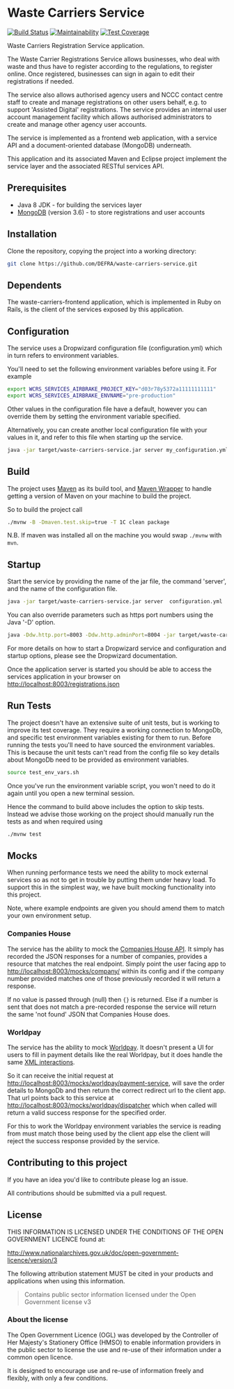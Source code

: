 # Waste Carriers Service

[![Build Status](https://travis-ci.org/DEFRA/waste-carriers-service.svg?branch=develop)](https://travis-ci.org/DEFRA/waste-carriers-service)
[![Maintainability](https://api.codeclimate.com/v1/badges/2931ee9159971050f098/maintainability)](https://codeclimate.com/github/DEFRA/waste-carriers-service/maintainability)
[![Test Coverage](https://api.codeclimate.com/v1/badges/2931ee9159971050f098/test_coverage)](https://codeclimate.com/github/DEFRA/waste-carriers-service/test_coverage)

Waste Carriers Registration Service application.

The Waste Carrier Registrations Service allows businesses, who deal with waste and thus have to register according to the regulations, to register online. Once registered, businesses can sign in again to edit their registrations if needed.

The service also allows authorised agency users and NCCC contact centre staff to create and manage registrations on other users behalf, e.g. to support 'Assisted Digital' registrations. The service provides an internal user account management facility which allows authorised administrators to create and manage other agency user accounts.

The service is implemented as a frontend web application, with a service API and a document-oriented database (MongoDB) underneath.

This application and its associated Maven and Eclipse project implement the service layer and the associated RESTful services API.

## Prerequisites

- Java 8 JDK - for building the services layer
- [MongoDB](http://www.mongodb.org) (version 3.6) - to store registrations and user accounts

## Installation

Clone the repository, copying the project into a working directory:

```bash
git clone https://github.com/DEFRA/waste-carriers-service.git
```

## Dependents

The waste-carriers-frontend application, which is implemented in Ruby on Rails, is the client of the services exposed by this application.

## Configuration

The service uses a Dropwizard configuration file (configuration.yml) which in turn refers to environment variables.

You'll need to set the following environment variables before using it. For example

```bash
export WCRS_SERVICES_AIRBRAKE_PROJECT_KEY="d03r78y5372a11111111111"
export WCRS_SERVICES_AIRBRAKE_ENVNAME="pre-production"
```

Other values in the configuration file have a default, however you can override them by setting the environment variable specified.

Alternatively, you can create another local configuration file with your values in it, and refer to this file when starting up the service.

```bash
java -jar target/waste-carriers-service.jar server my_configuration.yml
```

## Build

The project uses [Maven](https://maven.apache.org/) as its build tool, and [Maven Wrapper](https://github.com/takari/maven-wrapper) to handle getting a version of Maven on your machine to build the project.

So to build the project call

```bash
./mvnw -B -Dmaven.test.skip=true -T 1C clean package
```

N.B. If maven was installed all on the machine you would swap `./mvnw` with `mvn`.

## Startup

Start the service by providing the name of the jar file, the command 'server', and the name of the configuration file.

```bash
java -jar target/waste-carriers-service.jar server  configuration.yml
```

You can also override parameters such as https port numbers using the Java '-D' option.

```bash
java -Ddw.http.port=8003 -Ddw.http.adminPort=8004 -jar target/waste-carriers-service.jar server my_configuration.yml
```

For more details on how to start a Dropwizard service and configuration and startup options, please see the Dropwizard documentation.

Once the application server is started you should be able to access the services application in your browser on <http://localhost:8003/registrations.json>

## Run Tests

The project doesn't have an extensive suite of unit tests, but is working to improve its test coverage. They require a working connection to MongoDb, and specific test environment variables existing for them to run. Before running the tests you'll need to have sourced the environment variables. This is because the unit tests can't read from the config file so key details about MongoDb need to be provided as environment variables.

```bash
source test_env_vars.sh
```

Once you've run the environment variable script, you won't need to do it again until you open a new terminal session.

Hence the command to build above includes the option to skip tests. Instead we advise those working on the project should manually run the tests as and when required using

```bash
./mvnw test
```

## Mocks

When running performance tests we need the ability to mock external services so as not to get in trouble by putting them under heavy load. To support this in the simplest way, we have built mocking functionality into this project.

Note, where example endpoints are given you should amend them to match your own environment setup.

### Companies House

The service has the ability to mock the [Companies House API](https://api.companieshouse.gov.uk/company/). It simply has recorded the JSON responses for a number of companies, provides a resource that matches the real endpoint. Simply point the user facing app to <http://localhost:8003/mocks/company/> within its config and if the company number provided matches one of those previously recorded it will return a response.

If no value is passed through (null) then `{}` is returned. Else if a number is sent that does not match a pre-recorded response the service will return the same 'not found' JSON that Companies House does.

### Worldpay

The service has the ability to mock [Worldpay](http://support.worldpay.com/support/kb/gg/corporate-gateway-guide/content/home.htm). It doesn't present a UI for users to fill in payment details like the real Worldpay, but it does handle the same [XML interactions](https://github.com/DEFRA/waste-carriers-renewals/wiki/Making-a-payment-with-WorldPay).

So it can receive the initial request at <http://localhost:8003/mocks/worldpay/payment-service>, will save the order details to MongoDb and then return the correct redirect url to the client app. That url points back to this service at <http://localhost:8003/mocks/worldpay/dispatcher> which when called will return a valid success response for the specified order.

For this to work the Worldpay environment variables the service is reading from must match those being used by the client app else the client will reject the success response provided by the service.

## Contributing to this project

If you have an idea you'd like to contribute please log an issue.

All contributions should be submitted via a pull request.

## License

THIS INFORMATION IS LICENSED UNDER THE CONDITIONS OF THE OPEN GOVERNMENT LICENCE found at:

<http://www.nationalarchives.gov.uk/doc/open-government-licence/version/3>

The following attribution statement MUST be cited in your products and applications when using this information.

>Contains public sector information licensed under the Open Government license v3

### About the license

The Open Government Licence (OGL) was developed by the Controller of Her Majesty's Stationery Office (HMSO) to enable information providers in the public sector to license the use and re-use of their information under a common open licence.

It is designed to encourage use and re-use of information freely and flexibly, with only a few conditions.
